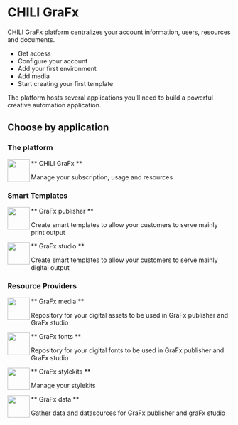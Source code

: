 # CHILI GraFx

CHILI GraFx platform centralizes your account information, users, resources and documents.

- Get access
- Configure your account
- Add your first environment
- Add media
- Start creating your first template

The platform hosts several applications you'll need to build a powerful creative automation application.

## Choose by application

### The platform

<img align="left" width="50" src="/CHILI_GraFx/img/app1.png">
** CHILI GraFx **

Manage your subscription, usage and resources

### Smart Templates

<img align="left" width="50" src="/CHILI_GraFx/img/app2.png">
** GraFx publisher **

Create smart templates to allow your customers to serve mainly print output

<img align="left" width="50" src="/CHILI_GraFx/img/app3.png">
** GraFx studio **

Create smart templates to allow your customers to serve mainly digital output

### Resource Providers

<img align="left" width="50" src="/CHILI_GraFx/img/app4.png">
** GraFx media **

Repository for your digital assets to be used in GraFx publisher and GraFx studio

<img align="left" width="50" src="/CHILI_GraFx/img/app5.png">
** GraFx fonts **

Repository for your digital fonts to be used in GraFx publisher and GraFx studio

<img align="left" width="50" src="/CHILI_GraFx/img/app1.png">
** GraFx stylekits **

Manage your stylekits

<img align="left" width="50" src="/CHILI_GraFx/img/app1.png">
** GraFx data **

Gather data and datasources for GraFx publisher and graFx studio
